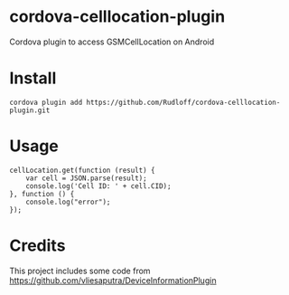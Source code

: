 cordova-celllocation-plugin
===========================

Cordova plugin to access GSMCellLocation on Android


Install
======

    cordova plugin add https://github.com/Rudloff/cordova-celllocation-plugin.git


Usage
=====

    cellLocation.get(function (result) {
        var cell = JSON.parse(result);
        console.log('Cell ID: ' + cell.CID);
    }, function () {
        console.log("error");
    });


Credits
=====
This project includes some code from https://github.com/vliesaputra/DeviceInformationPlugin
